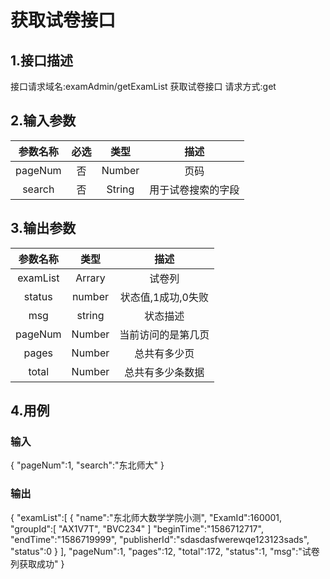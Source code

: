 # 获取试卷接口

## 1.接口描述

接口请求域名:examAdmin/getExamList
获取试卷接口
请求方式:get

## 2.输入参数

| 参数名称  | 必选  |  类型  |         描述         |
| :-------: | :---: | :----: | :------------------: |
|  pageNum  |  否   | Number  |    页码      |
| search | 否 | String | 用于试卷搜索的字段 |

## 3.输出参数

|  参数名称  |  类型  |         描述         |
| :-------: | :----: | :------------------: |
| examList | Arrary | 试卷列 |
| status | number | 状态值,1成功,0失败 |
| msg | string | 状态描述 |
| pageNum  | Number | 当前访问的是第几页 |
|  pages   | Number |    总共有多少页    |
|  total   | Number |  总共有多少条数据  |

## 4.用例

### 输入

{
    "pageNum":1,
    "search":"东北师大"
}

### 输出

{
    "examList":[
        {
            "name":"东北师大数学学院小测",
            "ExamId":160001,
            "groupId":[
                "AX1V7T",
                "BVC234"
            ]
            "beginTime":"1586712717",
            "endTime":"1586719999",
            "publisherId":"sdasdasfwerewqe123123sads",
            "status":0
        }
    ],
    "pageNum":1,
    "pages":12,
    "total":172,
    "status":1,
    "msg":"试卷列获取成功"
}
